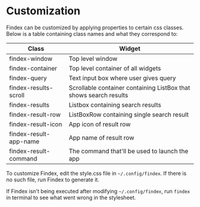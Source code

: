 # Customization

Findex can be customized by applying properties to certain css classes. Below is a table containing class names and what they correspond to:

| Class                  | Widget                                                            |
|------------------------|-------------------------------------------------------------------|
| findex-window          | Top level window                                                  |
| findex-container       | Top level container of all widgets                                |
| findex-query           | Text input box where user gives query                             |
| findex-results-scroll  | Scrollable container containing ListBox that shows search results |
| findex-results         | Listbox containing search results                                 |
| findex-result-row      | ListBoxRow containing single search result                        |
| findex-result-icon     | App icon of result row                                            |
| findex-result-app-name | App name of result row                                            |
| findex-result-command  | The command that'll be used to launch the app                     |

To customize Findex, edit the style.css file in `~/.config/findex`. If there is no such file, run Findex to generate it.

If Findex isn't being executed after modifying `~/.config/findex`, run `findex` in terminal to see what went wrong in the stylesheet.
